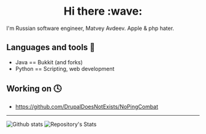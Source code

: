 <div id="header" align="center">
  <h1>
    Hi there
    :wave:
  </h1>
</div>

I'm Russian software engineer, Matvey Avdeev. Apple & php hater.

## Languages and tools :hammer:
- Java       == Bukkit (and forks)
- Python     == Scripting, web development

## Working on 🕓
- https://github.com/DrupalDoesNotExists/NoPingCombat
---

![Github stats](https://github-readme-stats.vercel.app/api?username=seakness&theme=dark)
![Repository's Stats](https://github-readme-stats.vercel.app/api/top-langs/?username=seakness&theme=dark)
